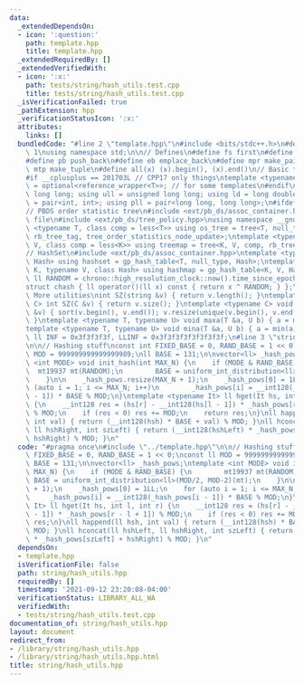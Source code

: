 ```yaml
---
data:
  _extendedDependsOn:
  - icon: ':question:'
    path: template.hpp
    title: template.hpp
  _extendedRequiredBy: []
  _extendedVerifiedWith:
  - icon: ':x:'
    path: tests/string/hash_utils.test.cpp
    title: tests/string/hash_utils.test.cpp
  _isVerificationFailed: true
  _pathExtension: hpp
  _verificationStatusIcon: ':x:'
  attributes:
    links: []
  bundledCode: "#line 2 \"template.hpp\"\n#include <bits/stdc++.h>\n#define DEBUG\
    \ 1\nusing namespace std;\n\n// Defines\n#define fs first\n#define sn second\n\
    #define pb push_back\n#define eb emplace_back\n#define mpr make_pair\n#define\
    \ mtp make_tuple\n#define all(x) (x).begin(), (x).end()\n// Basic type definitions\n\
    #if __cplusplus == 201703L // CPP17 only things\ntemplate <typename T> using opt_ref\
    \ = optional<reference_wrapper<T>>; // for some templates\n#endif\nusing ll =\
    \ long long; using ull = unsigned long long; using ld = long double;\nusing pii\
    \ = pair<int, int>; using pll = pair<long long, long long>;\n#ifdef __GNUG__\n\
    // PBDS order statistic tree\n#include <ext/pb_ds/assoc_container.hpp> // Common\
    \ file\n#include <ext/pb_ds/tree_policy.hpp>\nusing namespace __gnu_pbds;\ntemplate\
    \ <typename T, class comp = less<T>> using os_tree = tree<T, null_type, comp,\
    \ rb_tree_tag, tree_order_statistics_node_update>;\ntemplate <typename K, typename\
    \ V, class comp = less<K>> using treemap = tree<K, V, comp, rb_tree_tag, tree_order_statistics_node_update>;\n\
    // HashSet\n#include <ext/pb_ds/assoc_container.hpp>\ntemplate <typename T, class\
    \ Hash> using hashset = gp_hash_table<T, null_type, Hash>;\ntemplate <typename\
    \ K, typename V, class Hash> using hashmap = gp_hash_table<K, V, Hash>;\nconst\
    \ ll RANDOM = chrono::high_resolution_clock::now().time_since_epoch().count();\n\
    struct chash { ll operator()(ll x) const { return x ^ RANDOM; } };\n#endif\n//\
    \ More utilities\nint SZ(string &v) { return v.length(); }\ntemplate <typename\
    \ C> int SZ(C &v) { return v.size(); }\ntemplate <typename C> void UNIQUE(vector<C>\
    \ &v) { sort(v.begin(), v.end()); v.resize(unique(v.begin(), v.end()) - v.begin());\
    \ }\ntemplate <typename T, typename U> void maxa(T &a, U b) { a = max(a, b); }\n\
    template <typename T, typename U> void mina(T &a, U b) { a = min(a, b); }\nconst\
    \ ll INF = 0x3f3f3f3f, LLINF = 0x3f3f3f3f3f3f3f3f;\n#line 3 \"string/hash_utils.hpp\"\
    \n\n// Hashing stuff\nconst int FIXED_BASE = 0, RAND_BASE = 1 << 0;\nconst ll\
    \ MOD = 999999999999999989;\nll BASE = 131;\n\nvector<ll> _hash_pows;\ntemplate\
    \ <int MODE> void init_hash(int MAX_N) {\n    if (MODE & RAND_BASE) {\n      \
    \  mt19937 mt(RANDOM);\n        BASE = uniform_int_distribution<ll>(MOD/2, MOD-2)(mt);\n\
    \    }\n\n    _hash_pows.resize(MAX_N + 1);\n    _hash_pows[0] = 1LL;\n    for\
    \ (auto i = 1; i <= MAX_N; i++)\n        _hash_pows[i] = __int128(_hash_pows[i\
    \ - 1]) * BASE % MOD;\n}\ntemplate <typename It> ll hget(It hs, int l, int r)\
    \ {\n    __int128 res = (hs[r] - __int128(hs[l - 1]) * _hash_pows[r - l + 1])\
    \ % MOD;\n    if (res < 0) res += MOD;\n    return res;\n}\nll happend(ll hsh,\
    \ int val) { return (__int128(hsh) * BASE + val) % MOD; }\nll hconcat(ll hshLeft,\
    \ ll hshRight, int szLeft) { return (__int128(hshLeft) * _hash_pows[szLeft] +\
    \ hshRight) % MOD; }\n"
  code: "#pragma once\n#include \"../template.hpp\"\n\n// Hashing stuff\nconst int\
    \ FIXED_BASE = 0, RAND_BASE = 1 << 0;\nconst ll MOD = 999999999999999989;\nll\
    \ BASE = 131;\n\nvector<ll> _hash_pows;\ntemplate <int MODE> void init_hash(int\
    \ MAX_N) {\n    if (MODE & RAND_BASE) {\n        mt19937 mt(RANDOM);\n       \
    \ BASE = uniform_int_distribution<ll>(MOD/2, MOD-2)(mt);\n    }\n\n    _hash_pows.resize(MAX_N\
    \ + 1);\n    _hash_pows[0] = 1LL;\n    for (auto i = 1; i <= MAX_N; i++)\n   \
    \     _hash_pows[i] = __int128(_hash_pows[i - 1]) * BASE % MOD;\n}\ntemplate <typename\
    \ It> ll hget(It hs, int l, int r) {\n    __int128 res = (hs[r] - __int128(hs[l\
    \ - 1]) * _hash_pows[r - l + 1]) % MOD;\n    if (res < 0) res += MOD;\n    return\
    \ res;\n}\nll happend(ll hsh, int val) { return (__int128(hsh) * BASE + val) %\
    \ MOD; }\nll hconcat(ll hshLeft, ll hshRight, int szLeft) { return (__int128(hshLeft)\
    \ * _hash_pows[szLeft] + hshRight) % MOD; }\n"
  dependsOn:
  - template.hpp
  isVerificationFile: false
  path: string/hash_utils.hpp
  requiredBy: []
  timestamp: '2021-09-12 23:20:08-04:00'
  verificationStatus: LIBRARY_ALL_WA
  verifiedWith:
  - tests/string/hash_utils.test.cpp
documentation_of: string/hash_utils.hpp
layout: document
redirect_from:
- /library/string/hash_utils.hpp
- /library/string/hash_utils.hpp.html
title: string/hash_utils.hpp
---
```

